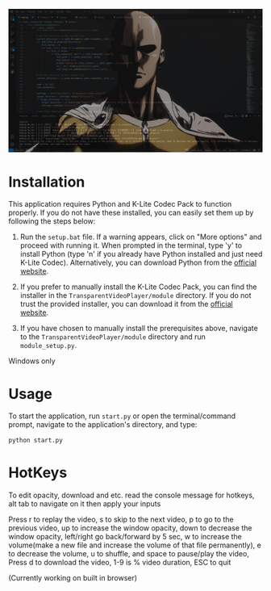 ![Example Image](Example.png)

# Installation

This application requires Python and K-Lite Codec Pack to function properly. If you do not have these installed, you can easily set them up by following the steps below:

1. Run the `setup.bat` file. If a warning appears, click on "More options" and proceed with running it. When prompted in the terminal, type 'y' to install Python (type 'n' if you already have Python installed and just need K-Lite Codec). Alternatively, you can download Python from the [official website](https://www.python.org/).

2. If you prefer to manually install the K-Lite Codec Pack, you can find the installer in the `TransparentVideoPlayer/module` directory. If you do not trust the provided installer, you can download it from the [official website](https://codecguide.com/download_kl.htm).

3. If you have chosen to manually install the prerequisites above, navigate to the `TransparentVideoPlayer/module` directory and run `module_setup.py`.

Windows only

# Usage

To start the application, run `start.py` or open the terminal/command prompt, navigate to the application's directory, and type:

```bash
python start.py
```
# HotKeys

To edit opacity, download and etc. read the console message for hotkeys, alt tab to navigate on it then apply your inputs</br>

Press r to replay the video, s to skip to the next video, p to go to the previous video, up to increase the window opacity, down to decrease the window opacity, left/right go back/forward by 5 sec, w to increase the volume(make a new file and increase the volume of that file permanently), e to decrease the volume, u to shuffle, and space to pause/play the video, Press d to download the video, 1-9 is % video duration, ESC to quit

(Currently working on built in browser)
